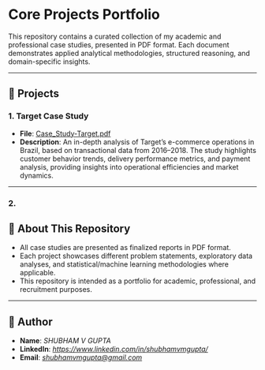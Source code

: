 # Core Projects Portfolio

This repository contains a curated collection of my academic and professional case studies, presented in PDF format. Each document demonstrates applied analytical methodologies, structured reasoning, and domain-specific insights.  

---

## 📂 Projects

### 1. Target Case Study
- **File**: [Case_Study-Target.pdf](./Case_Study-Target.pdf)  
- **Description**: An in-depth analysis of Target’s e-commerce operations in Brazil, based on transactional data from 2016–2018. The study highlights customer behavior trends, delivery performance metrics, and payment analysis, providing insights into operational efficiencies and market dynamics.  

---
### 2. 
## 📌 About This Repository
- All case studies are presented as finalized reports in PDF format.  
- Each project showcases different problem statements, exploratory data analyses, and statistical/machine learning methodologies where applicable.  
- This repository is intended as a portfolio for academic, professional, and recruitment purposes.  

---

## 🔗 Author
- **Name**: *SHUBHAM V GUPTA* 
- **LinkedIn**: *https://www.linkedin.com/in/shubhamvmgupta/*  
- **Email**: *shubhamvmgupta@gmail.com*  

